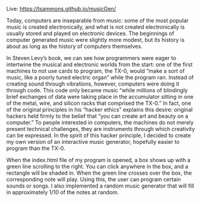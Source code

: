 Live: https://tsammons.github.io/musicGen/

Today, computers are inseparable from music:  some of the most popular music is created electronically, and what is not created electronically is usually stored and played on electronic devices. The beginnings of computer generated music were slightly more modest, but its history is about as long as the history of computers themselves. 

In Steven Levy’s book, we can see how programmers were eager to intertwine the musical and electronic worlds from the start:  one of the first machines to not use cards to program, the TX-0, would “make a sort of music, like a poorly tuned electric organ” while the program ran. Instead of creating sound through vibrations, however, computers were doing it through code. This code only became music “while millions of blindingly brief exchanges of data were taking place in the accumulator sitting in one of the metal, wire, and silicon racks that comprised the TX-0.” In fact, one of the original principles in his “hacker ethics” explains this desire:  original hackers held firmly to the belief that “you can create art and beauty on a computer.” To people interested in computers, the machines do not merely present technical challenges, they are instruments through which creativity can be expressed. In the spirit of this hacker principle, I decided to create my own version of an interactive music generator, hopefully easier to program than the TX-0. 

When the index.html file of my program is opened, a box shows up with a green line scrolling to the right. You can click anywhere in the box, and a rectangle will be shaded in. When the green line crosses over the box, the corresponding note will play. Using this, the user can program certain sounds or songs. I also implemented a random music generator that will fill in approximately 1/10 of the notes at random.